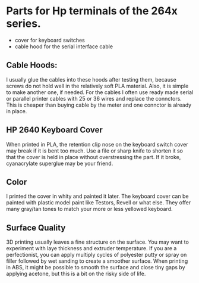 <h1>Parts for Hp terminals of the 264x series.</h1>
<ul>
  <li>cover for keyboard switches</li>
  <li>cable hood for the serial interface cable</li>
</ul>

<h2>Cable Hoods:</h2>
I usually glue the cables into these hoods after testing them, because screws do not hold well in the relatively soft PLA material.
Also, it is simple to make another one, if needed. 
For the cables I often use ready made serial or parallel printer cables with 25 or 36 wires and replace the connctors.
This is cheaper than buying cable by the meter and one connctor is already in place.

<h2>HP 2640 Keyboard Cover</h2>
When printed in PLA, the retention clip nose on the keyboard switch cover may break if it is bent too much. 
Use a file or sharp knife to shorten it so that the cover is held in place without overstressing the part.
If it broke, cyanacrylate superglue may be your friend.

<h2>Color</h2>
I printed the cover in whity and painted it later.
The keyboard cover can be painted with plastic model paint like Testors, Revell or what else. 
They offer many gray/tan tones to match your more or less yellowed keyboard.

<h2>Surface Quality</h2>
3D printing usually leaves a fine structure on the surface. You may want to experiment with laye thickness and extruder temperature.
If you are a perfectionist, you can apply multiply cycles of polyester putty or spray on filler followed by wet sanding to create a smoother surface.
When printing in ABS, it might be possible to smooth the surface and close tiny gaps by applying acetone, but this is a bit on the risky side of life.
